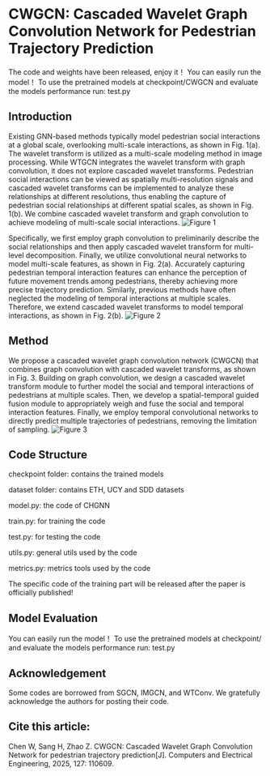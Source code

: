 # CWGCN: Cascaded Wavelet Graph Convolution Network for Pedestrian Trajectory Prediction

The code and weights have been released, enjoy it！ You can easily run the model！ To use the pretrained models at checkpoint/CWGCN and evaluate the models performance run:  test.py


## Introduction
Existing GNN-based methods typically model pedestrian social interactions at a global scale, overlooking multi-scale interactions, as shown in Fig. 1(a). The wavelet transform is utilized as a multi-scale modeling method in image processing. While WTGCN integrates the wavelet transform with graph convolution, it does not explore cascaded wavelet transforms. Pedestrian social interactions can be viewed as spatially multi-resolution signals and cascaded wavelet transforms can be implemented to analyze these relationships at different resolutions, thus enabling the capture of pedestrian social relationships at different spatial scales, as shown in Fig. 1(b). We combine cascaded wavelet transform and graph convolution to achieve modeling of multi-scale social interactions.
![Figure 1](https://github.com/user-attachments/assets/638fbdde-74c5-4225-bd43-6e13e538a516)


Specifically, we first employ graph convolution to preliminarily describe the social relationships and then apply cascaded wavelet transform for multi-level decomposition. Finally, we utilize convolutional neural networks to model multi-scale features, as shown in Fig. 2(a). Accurately capturing pedestrian temporal interaction features can enhance the perception of future movement trends among pedestrians, thereby achieving more precise trajectory prediction. Similarly, previous methods have often neglected the modeling of temporal interactions at multiple scales. Therefore, we extend cascaded wavelet transforms to model temporal interactions, as shown in Fig. 2(b).
![Figure 2](https://github.com/user-attachments/assets/dded1b10-85ed-4990-8ac7-52b931b13783)


## Method
We propose a cascaded wavelet graph convolution network (CWGCN) that combines graph convolution with cascaded wavelet transforms, as shown in Fig. 3. Building on graph convolution, we design a cascaded wavelet transform module to further model the social and temporal interactions of pedestrians at multiple scales. Then, we develop a spatial-temporal guided fusion module to appropriately weigh and fuse the social and temporal interaction features. Finally, we employ temporal convolutional networks to directly predict multiple trajectories of pedestrians, removing the limitation of sampling.
![Figure 3](https://github.com/user-attachments/assets/51f2375e-0c6b-48aa-bb9e-ed6682f78af6)


## Code Structure
checkpoint folder: contains the trained models

dataset folder: contains ETH, UCY and SDD datasets

model.py: the code of CHGNN

train.py: for training the code

test.py: for testing the code

utils.py: general utils used by the code

metrics.py: metrics tools used by the code

The specific code of the training part will be released after the paper is officially published!


## Model Evaluation
You can easily run the model！ To use the pretrained models at checkpoint/ and evaluate the models performance run:  test.py


## Acknowledgement
Some codes are borrowed from SGCN, IMGCN, and WTConv. We gratefully acknowledge the authors for posting their code.


## Cite this article:
Chen W, Sang H, Zhao Z. CWGCN: Cascaded Wavelet Graph Convolution Network for pedestrian trajectory prediction[J]. Computers and Electrical Engineering, 2025, 127: 110609.
